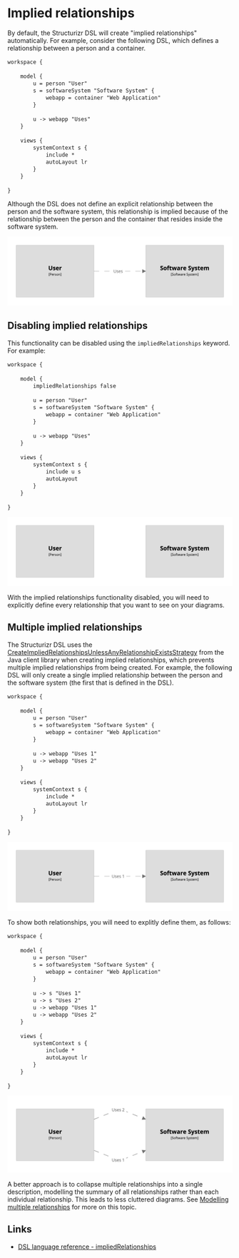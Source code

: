 # Implied relationships

By default, the Structurizr DSL will create "implied relationships" automatically. For example, consider the following DSL, which defines a relationship between a person and a container.

```
workspace {

    model {
        u = person "User"
        s = softwareSystem "Software System" {
            webapp = container "Web Application"
        }

        u -> webapp "Uses"
    }

    views {
        systemContext s {
            include *
            autoLayout lr
        }
    }
    
}
```

Although the DSL does not define an explicit relationship between the person and the software system, this relationship is implied because of the relationship between the person and the container that resides inside the software system.

[![](example-1.png)](http://structurizr.com/dsl?src=https://raw.githubusercontent.com/structurizr/dsl/master/docs/cookbook/implied-relationships/example-1.dsl)

## Disabling implied relationships

This functionality can be disabled using the `impliedRelationships` keyword. For example:

```
workspace {

    model {
        impliedRelationships false

        u = person "User"
        s = softwareSystem "Software System" {
            webapp = container "Web Application"
        }

        u -> webapp "Uses"
    }

    views {
        systemContext s {
            include u s
            autoLayout
        }
    }
    
}
```

[![](example-2.png)](http://structurizr.com/dsl?src=https://raw.githubusercontent.com/structurizr/dsl/master/docs/cookbook/implied-relationships/example-2.dsl)

With the implied relationships functionality disabled, you will need to explicitly define every relationship that you want to see on your diagrams.

## Multiple implied relationships

The Structurizr DSL uses the [CreateImpliedRelationshipsUnlessAnyRelationshipExistsStrategy](https://github.com/structurizr/java/blob/master/docs/implied-relationships.md#createimpliedrelationshipsunlessanyrelationshipexistsstrategy) from the Java client library when creating implied relationships, which prevents multiple implied relationships from being created. For example, the following DSL will only create a single implied relationship between the person and the software system (the first that is defined in the DSL).

```
workspace {

    model {
        u = person "User"
        s = softwareSystem "Software System" {
            webapp = container "Web Application"
        }

        u -> webapp "Uses 1"
        u -> webapp "Uses 2"
    }

    views {
        systemContext s {
            include *
            autoLayout lr
        }
    }
    
}
```

[![](example-3.png)](http://structurizr.com/dsl?src=https://raw.githubusercontent.com/structurizr/dsl/master/docs/cookbook/implied-relationships/example-3.dsl)

To show both relationships, you will need to explitly define them, as follows:

```
workspace {

    model {
        u = person "User"
        s = softwareSystem "Software System" {
            webapp = container "Web Application"
        }

        u -> s "Uses 1"
        u -> s "Uses 2"
        u -> webapp "Uses 1"
        u -> webapp "Uses 2"
    }

    views {
        systemContext s {
            include *
            autoLayout lr
        }
    }
    
}
```

[![](example-4.png)](http://structurizr.com/dsl?src=https://raw.githubusercontent.com/structurizr/dsl/master/docs/cookbook/implied-relationships/example-4.dsl)

A better approach is to collapse multiple relationships into a single description, modelling the summary of all relationships rather than each individual relationship. This leads to less cluttered diagrams. See  [Modelling multiple relationships](https://dev.to/simonbrown/modelling-multiple-relationships-51bf) for more on this topic.

## Links

- [DSL language reference - impliedRelationships](https://github.com/structurizr/dsl/blob/master/docs/language-reference.md#impliedRelationships)